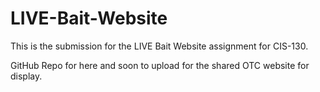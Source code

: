 # LIVE-Bait-Website


This is the submission for the LIVE Bait Website assignment for CIS-130.

GitHub Repo for here and soon to upload for the shared OTC website for display.
